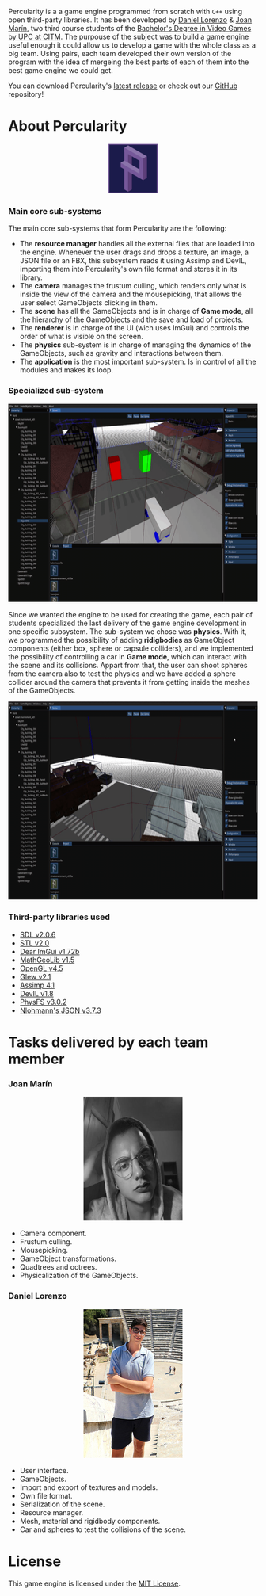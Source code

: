 Percularity is a a game engine programmed from scratch with `C++` using open third-party libraries. It has been developed by [Daniel Lorenzo](https://www.linkedin.com/in/daniel-lorenzo-laguno-a2ab35180/) & [Joan Marín](https://www.linkedin.com/in/joan-marín-encinas-6a4693191/), two third course students of the [Bachelor's Degree in Video Games by UPC at CITM](https://www.citm.upc.edu/ing/estudis/graus-videojocs/). The purpouse of the subject was to build a game engine useful enough it could allow us to develop a game with the whole class as a big team. Using pairs, each team developed their own version of the program with the idea of mergeing the best parts of each of them into the best game engine we could get.

You can download Percularity's [latest release](https://github.com/DLorenzoLaguno17/PercularityEngine/releases) or check out our [GitHub](https://github.com/DLorenzoLaguno17/PercularityEngine) repository! 

# About Percularity

<p align="center">
  <img src="https://github.com/DLorenzoLaguno17/PercularityEngine/blob/master/Page%20assets/PercularityIcon.png?raw=true" alt="Icon" width="100" height="100">
</p>

### Main core sub-systems

The main core sub-systems that form Percularity are the following:
 * The **resource manager** handles all the external files that are loaded into the engine. Whenever the user drags and drops a texture, an image, a JSON file or an FBX, this subsystem reads it using Assimp and DevIL, importing them into Percularity's own file format and stores it in its library. 
 * The **camera** manages the frustum culling, which renders only what is inside the view of the camera and the mousepicking, that allows the user select GameObjects clicking in them.
 * The **scene** has all the GameObjects and is in charge of **Game mode**, all the hierarchy of the GameObjects and the save and load of projects.
 * The **renderer** is in charge of the UI (wich uses ImGui) and controls the order of what is visible on the screen.
 * The **physics** sub-system is in charge of managing the dynamics of the GameObjects, such as gravity and interactions between them.
 * The **application** is the most important sub-system. Is in control of all the modules and makes its loop.

### Specialized sub-system

<p align="center">
  <img src="https://github.com/DLorenzoLaguno17/PercularityEngine/blob/master/Page%20assets/Gif2.gif?raw=true" alt="Gif1" width="750" height="400">
</p>

Since we wanted the engine to be used for creating the game, each pair of students specialized the last delivery of the game engine development in one specific subsystem. The sub-system we chose was **physics**. With it, we programmed the possibility of adding **ridigbodies** as GameObject components (either box, sphere or capsule colliders), and we implemented the possibility of controlling a car in **Game mode**, which can interact with the scene and its collisions. Appart from that, the user can shoot spheres from the camera also to test the physics and we have added a sphere collider around the camera that prevents it from getting inside the meshes of the GameObjects.

<p align="center">
  <img src="https://github.com/DLorenzoLaguno17/PercularityEngine/blob/master/Page%20assets/Gif1.gif?raw=true" alt="Citizen BT" width="750" height="400">
</p>

### Third-party libraries used
* [SDL v2.0.6](https://www.libsdl.org/)
* [STL v2.0](https://www.geeksforgeeks.org/the-c-standard-template-library-stl/)
* [Dear ImGui v1.72b](https://github.com/ocornut/imgui)
* [MathGeoLib v1.5](https://github.com/juj/MathGeoLib)
* [OpenGL v4.5](https://www.opengl.org/)
* [Glew v2.1](http://glew.sourceforge.net/)
* [Assimp 4.1](http://assimp.org/)
* [DevIL v1.8](http://openil.sourceforge.net/)
* [PhysFS v3.0.2](https://icculus.org/physfs/)
* [Nlohmann's JSON v3.7.3](https://github.com/nlohmann/json)

# Tasks delivered by each team member

### Joan Marín

<p align="center">
  <img src="https://github.com/DLorenzoLaguno17/PercularityEngine/blob/master/Page%20assets/Joan.jpg?raw=true" alt="Joan" width="200" height="250">
</p>

* Camera component.
* Frustum culling.
* Mousepicking.
* GameObject transformations.
* Quadtrees and octrees.
* Physicalization of the GameObjects.

### Daniel Lorenzo

<p align="center">
  <img src="https://github.com/DLorenzoLaguno17/PercularityEngine/blob/master/Page%20assets/Dani.jpg?raw=true" alt="Dani" width="200" height="300">
</p>

* User interface.
* GameObjects.
* Import and export of textures and models.
* Own file format.
* Serialization of the scene.
* Resource manager.
* Mesh, material and rigidbody components.
* Car and spheres to test the collisions of the scene.

# License
This game engine is licensed under the [MIT License](LICENSE).
